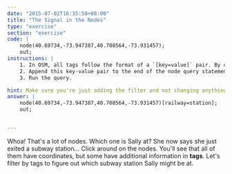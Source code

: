 ```yaml
---
date: "2015-07-02T16:35:50+08:00"
title: "The Signal in the Nodes"
type: "exercise"
section: "exercise"
code: |
    node(40.69734,-73.947387,40.708564,-73.931457);
    out;
instructions: |
    1. In OSM, all tags follow the format of a `[key=value]` pair. By convention, subway stations are tagged with the pair `[railway=station]`.
    2. Append this key-value pair to the end of the node query statement, but before the semicolon. You can think of semicolons as periods that end statements.
    3. Run the query.

hint: Make sure you're just adding the filter and not changing anything else.
answer: |
    node(40.69734,-73.947387,40.708564,-73.931457)[railway=station];
    out;


---
```

Whoa! That's a lot of nodes. Which one is Sally at? She now says she just exited a subway station... Click around on the nodes. You'll see that all of them have coordinates, but some have additional information in **tags**. Let's filter by tags to figure out which subway station Sally might be at.
